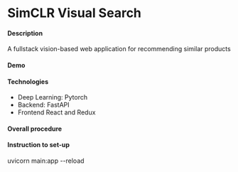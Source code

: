 # SimCLR Visual Search
#### Description
A fullstack vision-based web application for recommending similar products

#### Demo



#### Technologies
- Deep Learning: Pytorch
- Backend: FastAPI
- Frontend React and Redux

#### Overall procedure
#### Instruction to set-up



uvicorn main:app --reload


